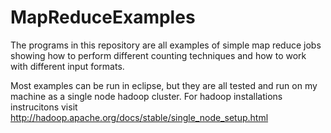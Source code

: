 MapReduceExamples
=================

The programs in this repository are all examples of simple map reduce jobs showing how to perform different counting techniques and how to work with different input formats.

Most examples can be run in eclipse, but they are all tested and run on my machine as a single node hadoop cluster. For hadoop installations instrucitons visit http://hadoop.apache.org/docs/stable/single_node_setup.html
